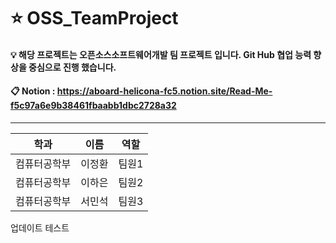# ⭐️ OSS_TeamProject

#### 💡 해당 프로젝트는 오픈소스소프트웨어개발 팀 프로젝트 입니다. Git Hub 협업 능력 향상을 중심으로 진행 했습니다.
#### 📋 Notion : https://aboard-helicona-fc5.notion.site/Read-Me-f5c97a6e9b38461fbaabb1dbc2728a32
----



|학과|이름|역할|
|---|---|---|
|컴퓨터공학부|이정환|팀원1|
|컴퓨터공학부|이하은|팀원2|
|컴퓨터공학부|서민석|팀원3|

업데이트 테스트
